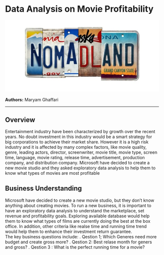 # Data Analysis on Movie Profitability
![image](Image/nomadland.png)



**Authors:** Maryam Ghaffari
***

## Overview

Entertainment industry have been characterized by growth over the recent years. No doubt investment in this industry would be a smart strategy for big corporations to achieve their market share. However it is a high risk industry and it is affected by many complex factors, like movie quality, genre, leading actors, director, screenwriter, movie title, movie type, screen time, language, movie rating, release time, advertisement, production company, and distribution company. Microsoft have decided to create a new movie studio and they asked exploratory data analysis to help them to know what types of movies are most profitable

## Business Understanding

 Microsoft have decided to create a new movie studio, but they don’t know anything about creating movies. To run a new business, it is important to have an exploratory data analysis to understand the marketplace, set revenue and profitability goals. Exploring available database would help them to know what types of films are currently doing the best at the box office. In addition, other criteria like realse time and running time trend would help them to enhance their investment return guarantee.  
 The key business questions include:
    . Qestion 1; Which Generes need more budget and create gross more?
    . Qestion 2: Best relase month for geners and gross?
    . Qestion 3 : What is the perfect running time for a movie?
